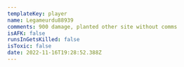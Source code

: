 ```yaml
---
templateKey: player
name: Legameurdu88939
comments: 900 damage, planted other site without comms
isAFK: false
runsInGetsKilled: false
isToxic: false
date: 2022-11-16T19:28:52.388Z
---
```

